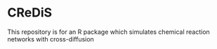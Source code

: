 # CReDiS
This repository is for an R package which simulates chemical reaction networks with cross-diffusion
